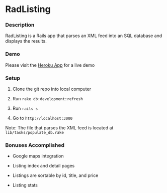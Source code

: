 # RadListing

### Description

RadListing is a Rails app that parses an XML feed into an SQL database and displays the results.

### Demo

Please visit the [Heroku App](http://radlisting.herokuapp.com/) for a live demo

### Setup

1. Clone the git repo into local computer

1. Run `rake db:development:refresh`

1. Run `rails s`

1. Go to `http://localhost:3000`

Note: The file that parses the XML feed is located at `lib/tasks/populate_db.rake`

### Bonuses Accomplished

* Google maps integration

* Listing index and detail pages

* Listings are sortable by id, title, and price

* Listing stats 